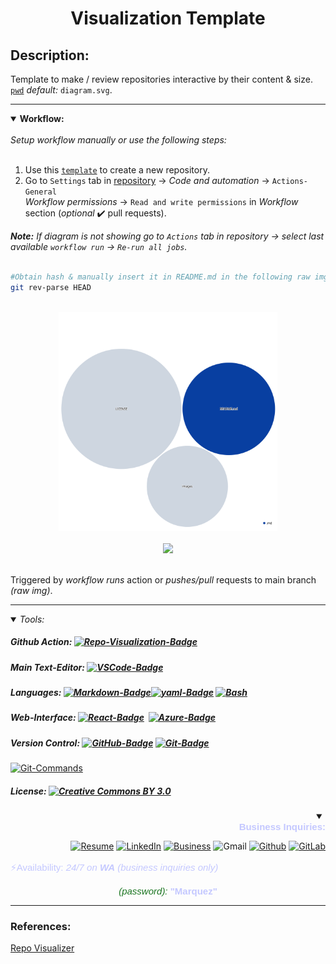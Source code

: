 <div align="center">
  <h1>Visualization Template</h1>
</div>
<div class="yellow-bar"></div>



## **Description:**
Template to make / review repositories interactive by their content & size. <br>
[`pwd`](https://en.wikipedia.org/wiki/PWD) <i>default:</i> `diagram.svg`.

---

<Details open>
<Summary> <b>Workflow:</b> </Summary>
<br>
<i>Setup workflow manually or use the following steps:</i><br><br>

1. Use this [`template`](https://github.com/EstebanMqz/repo-visualization/generate) to create a new repository.
2. Go to `Settings` tab in <u>repository</u> -> *Code and automation* $\rightarrow$ `Actions-General` <br>
<i>Workflow permissions</i> $\rightarrow$ `Read and write permissions` in *Workflow* section (<i>optional</i> ✔️ pull requests).<br>

<i><b>Note:</b> If diagram is not showing go to `Actions` tab in repository -> select last available `workflow run` -> `Re-run all jobs`.</i>
<br><br>

``` bash
#Obtain hash & manually insert it in README.md in the following raw img src.
git rev-parse HEAD
```
<br>

<div style="text-align:center">
    <img src="https://raw.githubusercontent.com/EstebanMqz/repo-visualization/4b58c69adca30ef70907457403e9a02700584141/images/diagram.svg" width="350"><br><br>
    <a href="https://mango-dune-07a8b7110.1.azurestaticapps.net/?repo=EstebanMqz%2Frepo-visualization"><img src="https://img.shields.io/badge/Repository-Visualization-0089D6?style=square&amp;logo=microsoft-azure&amp;logoColor=white"></a>
</div>

</div><br>

<!-- Locally: <img src="diagram.svg" width="380" height="380"> -->

Triggered by <i>workflow runs</i> action or <i>pushes/pull</i> requests to main branch <i>(raw img)</i>.

</Details>

--- 



</Details>

<Details open> <Summary> <i>Tools:</i> </Summary>

##### Github Action:&nbsp;[![Repo-Visualization-Badge](https://img.shields.io/badge/Action-Visualization-020521?style=flat-square&logo=github&logoColor=white)](https://githubnext.com/projects/repo-visualization)<br>
##### Main Text-Editor:&nbsp;[![VSCode-Badge](https://img.shields.io/badge/VSCode-007ACC?style=flat&logo=visual-studio-code&logoColor=white)](https://code.visualstudio.com/)<br>
##### Languages:&nbsp;[![Markdown-Badge](https://img.shields.io/badge/Markdown-000000.svg?style=flat&logo=Markdown&logoColor=white)](https://www.markdownguide.org)[![yaml-Badge](https://img.shields.io/badge/YAML-000000?style=flat&logo=yaml&logoColor=red)](https://yaml.org) [![Bash](https://img.shields.io/badge/Bash-F05032.svg?style=flat&logo=GNU-Bash&logoColor=gray&color=black)](https://git-scm.com)<br>
##### Web-Interface:&nbsp;[![React-Badge](https://img.shields.io/badge/React-61DAFB?style=flat-square&logo=react&logoColor=black)](https://create-react-app.dev)&nbsp; [![Azure-Badge](https://img.shields.io/badge/Azure-0089D6?style=square&logo=microsoft-azure&logoColor=white)](https://azure.microsoft.com)<br>
##### Version Control:&nbsp;[![GitHub-Badge](https://img.shields.io/badge/GitHub-100000?style=flat&logo=github&logoColor=white)](https://github.com)&nbsp;[![Git-Badge](https://img.shields.io/badge/Git-F05032.svg?style=flat&logo=Git&logoColor=white)](https://git-scm.com)<br>
[![Git-Commands](https://img.shields.io/badge/Git%20Commands-gray?style=flat-square&logo=git&logoColor=white)](https://github.com/EstebanMqz/Git-Commands)<br>

##### License:&nbsp;[![Creative Commons BY 3.0](https://img.shields.io/badge/License-CC%20BY%203.0-a6811b.svg?style=square&logo=creative-commons&logoColor=white)](https://creativecommons.org/licenses/by/3.0/)
</Details>

<div align= "right">
<Details open>

<summary><b><div style="font-family: Arial, sans-serif; color: #c4c8ff; font-size: 15px;"> Business Inquiries:</b> </div> </summary>

[<img width="40px" height="40px" src="https://img.icons8.com/ios/50/0e55b3/resume-website.png" alt="Resume">](https://estebanmqz.github.io/EstebanMqz/html/Resume.html)
[<img width="40px" height="40px" src="https://img.icons8.com/?size=512&amp;id=MR3dZdlA53te&amp;format=png" alt="LinkedIn">](https://www.linkedin.com/in/esteban-m65381722210212839/)
[<img width="36px" height="36px" src="https://cdn.worldvectorlogo.com/logos/whatsapp-business-bg.svg" alt="Business">](https://tinyurl.com/2y86e2wa)
<a href="mailto:emarquez1895@gmail.com" style="text-decoration: none;"><img width="40px" height="40px" style="max-width: 100%; max-height: 100%;" src="https://img.icons8.com/color/452/gmail-new.png" alt="Gmail"></a>
[<img width="40px" height="40px" style="max-width: 100%; max-height: 100%;" src="https://cdn3d.iconscout.com/3d/free/thumb/free-github-6343501-5220956.png?f=webp" alt="Github">](https://github.com/EstebanMqz?tab=repositories)
[<img width="40px" height="40px" style="max-width: 100%; max-height: 100%;" src="https://img.icons8.com/color/452/gitlab.png" alt="GitLab">](https://gitlab.com/EstebanMqz)


<div align= "left">
<div style="font-family: Arial, sans-serif; color: #c4c8ff; font-size: 15px;"> 

&#x26A1;Availability: <i> 24/7 on <b>WA</b> (business inquiries only) <br>
<div style="text-align: center;">
</b> <span style="color: #1b7521"> (password):</i> <b>"Marquez"</b></span><br></div>
</Details>
</div>


</Details></div>

---

### **References:** 

[Repo Visualizer](https://github.com/githubocto/repo-visualizer) 

